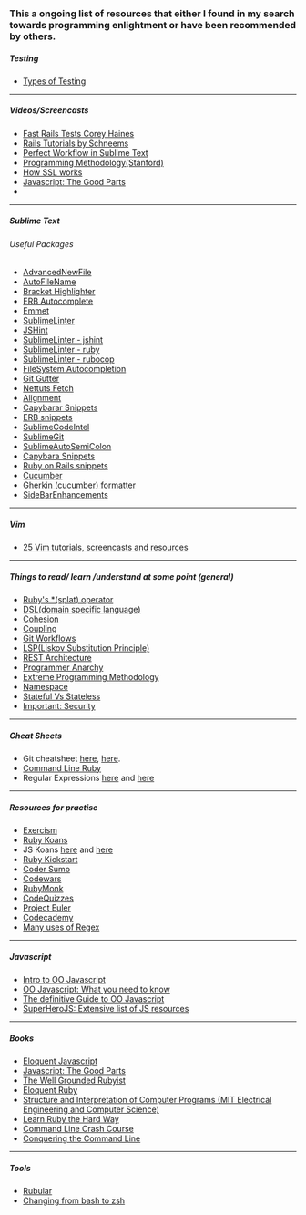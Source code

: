 ### This a ongoing list of resources that either I found in my search towards programming enlightment or have been recommended by others.

##### Testing
- [Types of Testing](http://en.wikipedia.org/wiki/Software_testing)

---------------------------------------
##### Videos/Screencasts
- [Fast Rails Tests Corey Haines](http://www.youtube.com/watch?v=bNn6M2vqxHE)
- [Rails Tutorials by Schneems](http://www.youtube.com/playlist?list=PL7A85FD7803A8CB1F)
- [Perfect Workflow in Sublime Text](https://tutsplus.com/course/improve-workflow-in-sublime-text-2/)
- [Programming Methodology(Stanford)](https://www.youtube.com/watch?v=KkMDCCdjyW8&list=PLF587C09AE48E15A4&index=7)
- [How SSL works](https://www.youtube.com/watch?v=iQsKdtjwtYI&list=PLF587C09AE48E15A4&index=9)
- [Javascript: The Good Parts](https://www.youtube.com/watch?v=hQVTIJBZook&list=PLF587C09AE48E15A4&index=13)
-

---------------------------------------
##### Sublime Text
###### Useful Packages
- [AdvancedNewFile](https://sublime.wbond.net/packages/AdvancedNewFile)
- [AutoFileName](https://sublime.wbond.net/packages/AutoFileName)
- [Bracket Highlighter](https://sublime.wbond.net/packages/BracketHighlighter)
- [ERB Autocomplete](https://sublime.wbond.net/packages/ERB%20Autocomplete)
- [Emmet](https://sublime.wbond.net/packages/Emmet)
- [SublimeLinter](https://sublime.wbond.net/packages/SublimeLinter)
- [JSHint](https://sublime.wbond.net/packages/JSHint)
- [SublimeLinter - jshint](https://sublime.wbond.net/packages/SublimeLinter-jshint)
- [SublimeLinter - ruby](https://sublime.wbond.net/packages/SublimeLinter-ruby)
- [SublimeLinter - rubocop](https://sublime.wbond.net/packages/SublimeLinter-rubocop)
- [FileSystem Autocompletion](https://sublime.wbond.net/packages/FileSystem%20Autocompletion)
- [Git Gutter](https://sublime.wbond.net/packages/GitGutter)
- [Nettuts Fetch](https://sublime.wbond.net/packages/Nettuts%2B%20Fetch)
- [Alignment](https://sublime.wbond.net/packages/Alignment)
- [Capybarar Snippets](https://sublime.wbond.net/packages/Capybara%20Snippets)
- [ERB snippets](https://sublime.wbond.net/packages/ERB%20Snippets)
- [SublimeCodeIntel](https://sublime.wbond.net/packages/SublimeCodeIntel)
- [SublimeGit](https://sublime.wbond.net/packages/SublimeGit)
- [SublimeAutoSemiColon](https://sublime.wbond.net/packages/Auto%20Semi-Colon)
- [Capybara Snippets](https://sublime.wbond.net/packages/Capybara%20Snippets)
- [Ruby on Rails snippets](https://sublime.wbond.net/packages/Ruby%20on%20Rails%20snippets)
- [Cucumber](https://sublime.wbond.net/packages/Cucumber)
- [Gherkin (cucumber) formatter](https://sublime.wbond.net/packages/Gherkin%20(Cucumber)%20Formatter)
- [SideBarEnhancements](https://sublime.wbond.net/packages/SideBarEnhancements)

---------------------------------------
##### Vim
- [25 Vim tutorials, screencasts and resources](http://code.tutsplus.com/articles/25-vim-tutorials-screencasts-and-resources--net-14631)

---------------------------------------
##### Things to read/ learn /understand at some point (general)
- [Ruby's *(splat) operator](http://endofline.wordpress.com/2011/01/21/the-strange-ruby-splat/)
- [DSL(domain specific language)](http://en.wikipedia.org/wiki/Domain_Specific_Language)
- [Cohesion](http://en.wikipedia.org/wiki/Cohesion_(computer_science))
- [Coupling](http://en.wikipedia.org/wiki/Coupling_(computer_programming))
- [Git Workflows](http://git-scm.com/book/en/Distributed-Git-Distributed-Workflows)
- [LSP(Liskov Substitution Principle)](http://stackoverflow.com/questions/56860/what-is-the-liskov-substitution-principle)
- [REST Architecture](http://en.wikipedia.org/wiki/Representational_state_transfer)
- [Programmer Anarchy](https://www.youtube.com/watch?v=uk-CF7klLdA)
- [Extreme Programming Methodology](http://en.wikipedia.org/wiki/Extreme_Programming)
- [Namespace](http://en.wikipedia.org/wiki/Namespace)
- [Stateful Vs Stateless](http://programmers.stackexchange.com/questions/101337/whats-the-difference-between-stateful-and-stateless)
- [Important: Security](https://crackstation.net/hashing-security.htm)

---------------------------------------
##### Cheat Sheets
- Git cheatsheet [here](http://ndpsoftware.com/git-cheatsheet.html), [here](https://na1.salesforce.com/help/pdfs/en/salesforce_git_developer_cheatsheet.pdf).
- [Command Line Ruby](http://cheat.errtheblog.com/s/rvm)
- Regular Expressions [here](http://www.cheatography.com/davechild/cheat-sheets/regular-expressions/) and [here]()


---------------------------------------
##### Resources for practise
- [Exercism](http://exercism.io/)
- [Ruby Koans](http://rubykoans.com/)
- JS Koans [here](https://github.com/liammclennan/JavaScript-Koans) and [here](https://github.com/mrdavidlaing/javascript-koans)
- [Ruby Kickstart](http://ruby-kickstart.com/)
- [Coder Sumo](http://codersumo.com/)
- [Codewars](http://www.codewars.com)
- [RubyMonk](https://rubymonk.com/)
- [CodeQuizzes](http://www.codequizzes.com/)
- [Project Euler](http://projecteuler.net/about)
- [Codecademy](http://www.codecademy.com)
- [Many uses of Regex](http://www.rexegg.com/regex-uses.html)

---------------------------------------
##### Javascript
- [Intro to OO Javascript](https://developer.mozilla.org/en-US/docs/Web/JavaScript/Introduction_to_Object-Oriented_JavaScript)
- [OO Javascript: What you need to know](http://javascriptissexy.com/oop-in-javascript-what-you-need-to-know/)
- [The definitive Guide to OO Javascript](http://www.objectplayground.com/)
- [SuperHeroJS: Extensive list of JS resources](http://superherojs.com/)

---------------------------------------
##### Books
- [Eloquent Javascript](http://facstaff.elon.edu/wmoner/com550/ej.pdf)
- [Javascript: The Good Parts](http://7chan.org/pr/src/OReilly_JavaScript_The_Good_Parts_May_2008.pdf)
- [The Well Grounded Rubyist](http://techedu.cu.cc/Programming/ruby/The%20Well-Grounded%20Rubyist/The%20Well-Grounded%20Rubyist.pdf)
- [Eloquent Ruby](http://www.goodreads.com/book/show/9364729-eloquent-ruby)
- [Structure and Interpretation of Computer Programs (MIT Electrical Engineering and Computer Science)](http://web.mit.edu/alexmv/6.S184/sicp.pdf)
- [Learn Ruby the Hard Way](http://ruby.learncodethehardway.org/)
- [Command Line Crash Course](http://cli.learncodethehardway.org/)
- [Conquering the Command Line](http://conqueringthecommandline.com/book)

---------------------------------------
##### Tools
- [Rubular](http://rubular.com/)
- [Changing from bash to zsh](https://github.com/robbyrussell/oh-my-zsh)
